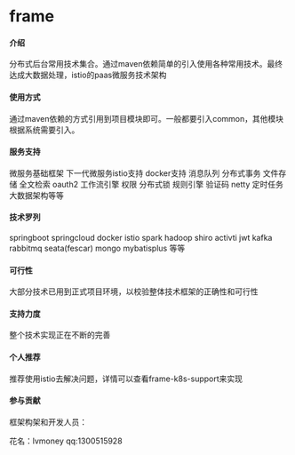 # frame

#### 介绍

分布式后台常用技术集合。通过maven依赖简单的引入使用各种常用技术。最终达成大数据处理，istio的paas微服务技术架构

#### 使用方式

通过maven依赖的方式引用到项目模块即可。一般都要引入common，其他模块根据系统需要引入。

#### 服务支持

微服务基础框架
下一代微服务istio支持
docker支持
消息队列
分布式事务
文件存储
全文检索
oauth2
工作流引擎
权限
分布式锁
规则引擎
验证码
netty
定时任务
大数据架构等等


#### 技术罗列

springboot
springcloud
docker
istio
spark
hadoop
shiro
activti
jwt
kafka
rabbitmq
seata(fescar)
mongo
mybatisplus
等等


#### 可行性

大部分技术已用到正式项目环境，以校验整体技术框架的正确性和可行性

#### 支持力度

整个技术实现正在不断的完善

#### 个人推荐

推荐使用istio去解决问题，详情可以查看frame-k8s-support来实现


#### 参与贡献

框架构架和开发人员：

花名：lvmoney
qq:1300515928


